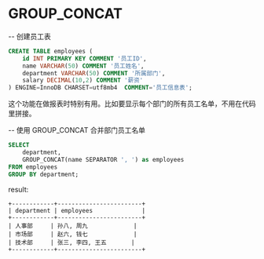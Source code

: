 # GROUP_CONCAT
-- 创建员工表
```sql
CREATE TABLE employees (
    id INT PRIMARY KEY COMMENT '员工ID',
    name VARCHAR(50) COMMENT '员工姓名',
    department VARCHAR(50) COMMENT '所属部门',
    salary DECIMAL(10,2) COMMENT '薪资'
) ENGINE=InnoDB CHARSET=utf8mb4  COMMENT='员工信息表';
```

这个功能在做报表时特别有用。比如要显示每个部门的所有员工名单，不用在代码里拼接。

-- 使用 GROUP_CONCAT 合并部门员工名单
```sql
SELECT 
    department,
    GROUP_CONCAT(name SEPARATOR ', ') as employees
FROM employees
GROUP BY department;
```
result:
```
+------------+------------------------+
| department | employees              |
+------------+------------------------+
| 人事部     | 孙八, 周九             |
| 市场部     | 赵六, 钱七             |
| 技术部     | 张三, 李四, 王五       |
+------------+------------------------+
```